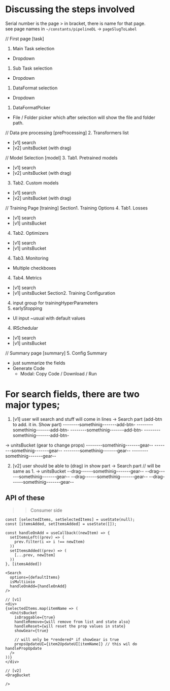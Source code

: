 # Discussing the steps involved
Serial number is the page > in bracket, there is name for that page.  
see page names in `~/constants/pipelineDL` -> `pageSlugToLabel`

// First page [task]
1. Main Task selection
  - Dropdown
1. Sub Task selection
  - Dropdown
1. DataFormat selection
  - Dropdown
1. DataFormatPicker 
  - File / Folder picker which after selection will show the file and folder path.

// Data pre processing [preProcessing]
2. Transformers list
  - [v1] search
  - [v2] unitsBucket (with drag)

// Model Selection [model]
3. Tab1. Pretrained models 
  - [v1] search
  - [v2] unitsBucket (with drag)
3. Tab2. Custom models
  - [v1] search
  - [v2] unitsBucket (with drag)


// Training Page [training]
Section1. Training Options
4. Tab1. Losses
  - [v1] search
  - [v1] unitsBucket
4. Tab2. Optimizers
  - [v1] search
  - [v1] unitsBucket
4. Tab3. Monitoring
  - Multiple checkboxes
4. Tab4. Metrics
  - [v1] search
  - [v1] unitsBucket
Section2. Training Configuration 
4. input group for trainingHyperParameters
4. earlyStopping
  - UI input ~usual with default values
4. lRSchedular
  - [v1] search
  - [v1] unitsBucket


// Summary page [summary]
5. Config Summary
  - just summarize the fields 
  - Generate Code
    - Modal: Copy Code / Download / Run






# For search fields, there are two major types;
1. [v1] user will search and stuff will come in lines
-> Search part (add-btn to add. it in. Show part)
--------somethinig-------add-btn-
--------somethinig-------add-btn-
--------somethinig-------add-btn-
--------somethinig-------add-btn-

-> unitsBucket (gear to change props)
--------somethinig-------gear--
--------somethinig-------gear--
--------somethinig-------gear--
--------somethinig-------gear--

2. [v2] user should be able to (drag) in show part
-> Search part // will be same as 1.
-> unitsBucket
--drag------somethinig-------gear--
--drag------somethinig-------gear--
--drag------somethinig-------gear--
--drag------somethinig-------gear--

## API of these
>> Consumer side
```tsx
const [selectedItems, setSelectedItems] = useState(null);
const [itemsAdded, setItemsAdded] = useState([]);

const handleOnAdd = useCallback((newItem) => {
  setItemsLeft((prev) => (
    prev.filter(i => i !== newItem)
  ))
  setItemsAdded((prev) => (
    [...prev, newItem]
  ))
}, [itemsAdded])

<Search
  options={defaultItems}
  isMultiioio
  handleOnAdd={handleOnAdd}
/>

// [v1]
<div>
{selectedItems.map(itemName => (
  <UnitsBucket 
    isDraggable={true}
    handleRemove={will remove from list and state also}
    handleReset={will reset the prop values in state}
    showGear={true}

    // will only be *rendered* if showGear is true
    propsUpdateUI={item2UpdateUI[itemName]} // this wil do handlePropUpdate
  />
))}
</div>

// [v2]
<DragBucket 

/>

```
